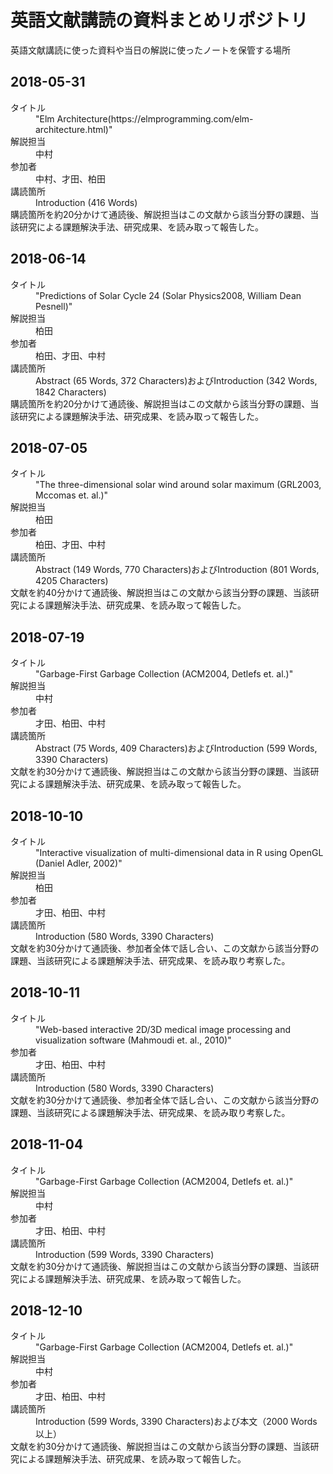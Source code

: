 # 英語文献講読の資料まとめリポジトリ

英語文献講読に使った資料や当日の解説に使ったノートを保管する場所

## 2018-05-31
<dl>
	<dt>タイトル</dt>
	<dd>"Elm Architecture(https://elmprogramming.com/elm-architecture.html)"</dd>
	<dt>解説担当</dt>
	<dd>中村</dd>
	<dt>参加者</dt>
	<dd>中村、才田、柏田</dd>
	<dt>講読箇所</dt>
	<dd>Introduction (416 Words)</dd>
	購読箇所を約20分かけて通読後、解説担当はこの文献から該当分野の課題、当該研究による課題解決手法、研究成果、を読み取って報告した。
</dl>


## 2018-06-14
<dl>
	<dt>タイトル</dt>
	<dd>"Predictions of Solar Cycle 24 (Solar Physics2008, William Dean Pesnell)"</dd>
	<dt>解説担当</dt>
	<dd>柏田</dd>
	<dt>参加者</dt>
	<dd>柏田、才田、中村</dd>
	<dt>講読箇所</dt>
	<dd>Abstract (65 Words, 372 Characters)およびIntroduction (342 Words, 1842 Characters)</dd>
	購読箇所を約20分かけて通読後、解説担当はこの文献から該当分野の課題、当該研究による課題解決手法、研究成果、を読み取って報告した。
</dl>


## 2018-07-05
<dl>
	<dt>タイトル</dt>
	<dd>"The three-dimensional solar wind around solar maximum (GRL2003, Mccomas et. al.)"</dd>
	<dt>解説担当</dt>
	<dd>柏田</dd>
	<dt>参加者</dt>
	<dd>柏田、才田、中村</dd>
	<dt>講読箇所</dt>
	<dd>Abstract (149 Words, 770 Characters)およびIntroduction (801 Words, 4205 Characters)</dd>
	文献を約40分かけて通読後、解説担当はこの文献から該当分野の課題、当該研究による課題解決手法、研究成果、を読み取って報告した。
</dl>

## 2018-07-19
<dl>
	<dt>タイトル</dt>
	<dd>"Garbage-First Garbage Collection (ACM2004, Detlefs et. al.)"</dd>
	<dt>解説担当</dt>
	<dd>中村</dd>
	<dt>参加者</dt>
	<dd>才田、柏田、中村</dd>
	<dt>講読箇所</dt>
	<dd>Abstract (75 Words, 409 Characters)およびIntroduction (599 Words, 3390 Characters)</dd>
	文献を約30分かけて通読後、解説担当はこの文献から該当分野の課題、当該研究による課題解決手法、研究成果、を読み取って報告した。
</dl>

## 2018-10-10
<dl>
<dt>タイトル</dt>
<dd>"Interactive visualization of multi-dimensional data in R using OpenGL (Daniel Adler, 2002)"</dd>
<dt>解説担当</dt>
<dd>柏田</dd>
<dt>参加者</dt>
<dd>才田、柏田、中村</dd>
<dt>講読箇所</dt>
<dd>Introduction (580 Words, 3390 Characters)</dd>
文献を約30分かけて通読後、参加者全体で話し合い、この文献から該当分野の課題、当該研究による課題解決手法、研究成果、を読み取り考察した。
</dl>

## 2018-10-11
<dl>
<dt>タイトル</dt>
<dd>"Web-based interactive 2D/3D medical image processing and visualization software (Mahmoudi et. al., 2010)"</dd>
<dt>参加者</dt>
<dd>才田、柏田、中村</dd>
<dt>講読箇所</dt>
<dd>Introduction (580 Words, 3390 Characters)</dd>
文献を約30分かけて通読後、参加者全体で話し合い、この文献から該当分野の課題、当該研究による課題解決手法、研究成果、を読み取り考察した。
</dl>

## 2018-11-04
<dl>
	<dt>タイトル</dt>
	<dd>"Garbage-First Garbage Collection (ACM2004, Detlefs et. al.)"</dd>
	<dt>解説担当</dt>
	<dd>中村</dd>
	<dt>参加者</dt>
	<dd>才田、柏田、中村</dd>
	<dt>講読箇所</dt>
	<dd>Introduction (599 Words, 3390 Characters)</dd>
	文献を約30分かけて通読後、解説担当はこの文献から該当分野の課題、当該研究による課題解決手法、研究成果、を読み取って報告した。
</dl>


## 2018-12-10
<dl>
	<dt>タイトル</dt>
	<dd>"Garbage-First Garbage Collection (ACM2004, Detlefs et. al.)"</dd>
	<dt>解説担当</dt>
	<dd>中村</dd>
	<dt>参加者</dt>
	<dd>才田、柏田、中村</dd>
	<dt>講読箇所</dt>
	<dd>Introduction (599 Words, 3390 Characters)および本文（2000 Words以上）</dd>
	文献を約30分かけて通読後、解説担当はこの文献から該当分野の課題、当該研究による課題解決手法、研究成果、を読み取って報告した。
</dl>
